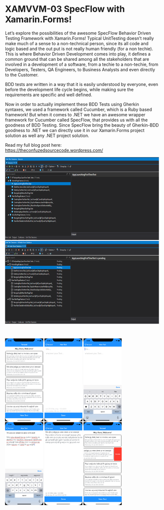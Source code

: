 # XAMVVM-03 SpecFlow with Xamarin.Forms!

Let’s explore the possibilities of the awesome SpecFlow Behavior Driven Testing Framework with Xamarin.Forms! 
Typical UnitTesting doesn’t really make much of a sense to a non-technical person, since its all code and logic based and the out put is not really human friendly (for a non techie). This is where Behavior Driven Development comes into play, it defines a common ground that can be shared among all the stakeholders that are involved in a development of a software, from a techie to a non-techie, from Developers, Testers, QA Engineers, to Business Analysts and even directly to the Customer.

BDD tests are written in a way that it is easily understood by everyone, even before the development life cycle begins, while making sure the requirements are specific and well defined.
 
Now in order to actually implement these BDD Tests using Gherkin syntaxes, we used a framework called Cucumber, which is a Ruby based framework! But when it comes to .NET we have an awesome wrapper framework for Cucumber called SpecFlow, that provides us with all the goodness of BDD Testing.
Since SpecFlow bring the beauty of Gherkin-BDD  goodness to .NET we can directly use it in our Xamarin.Forms project solution as well any .NET project solution.

Read my full blog post here:
https://theconfuzedsourcecode.wordpress.com/

<img src="https://github.com/UdaraAlwis/XAMVVM-Playground/blob/master/XFWithSpecFlow/screenshots/Discovered Test Session.png"  height="270" /> <img src="https://github.com/UdaraAlwis/XAMVVM-Playground/blob/master/XFWithSpecFlow/screenshots/Running SpecFlow Tests in Xamarin.Forms Results.gif"  height="270" />

<br />

<img src="https://github.com/UdaraAlwis/XAMVVM-Playground/blob/master/XFWithSpecFlow/screenshots/Features/XFWithSpecFlow 1 iOS.png"  height="270" /> <img src="https://github.com/UdaraAlwis/XAMVVM-Playground/blob/master/XFWithSpecFlow/screenshots/Features/XFWithSpecFlow 2 iOS.png"  height="270" /> <img src="https://github.com/UdaraAlwis/XAMVVM-Playground/blob/master/XFWithSpecFlow/screenshots/Features/XFWithSpecFlow 3 iOS.png"  height="270" /> <img src="https://github.com/UdaraAlwis/XAMVVM-Playground/blob/master/XFWithSpecFlow/screenshots/Features/XFWithSpecFlow 4 iOS.png"  height="270" /> <img src="https://github.com/UdaraAlwis/XAMVVM-Playground/blob/master/XFWithSpecFlow/screenshots/Features/XFWithSpecFlow 5 iOS.png"  height="270" /> <img src="https://github.com/UdaraAlwis/XAMVVM-Playground/blob/master/XFWithSpecFlow/screenshots/Features/XFWithSpecFlow 6 iOS.png"  height="270" />